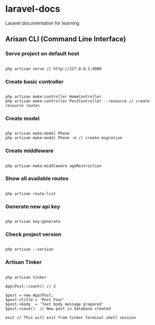 # laravel-docs
Laravel documentation for learning
  
  
## Arisan CLI (Command Line Interface)  
  
  
  
  
### Serve project on default host  
  
```

php artisan serve // http://127.0.0.1:8000

```  
  
  
### Create basic controller  
  
```

php artisan make:controller HomeController
php artisan make:controller PostController --resource // create resource routes

```  
  
  
### Create model  
  
```

php artisan make:model Phone
php artisan make:model Phone -m // create migration

```  
  
  
### Create middleware  
  
```

php artisan make:middleware ageRestriction

```
  
  
### Show all available routes  
  
```

php artisan route:list

```  
  
  
### Generate new api key  
  
```

php artisan key:generate

```  
  
  
### Check project version  

```

php artisan --version

```  


### Artisan Tinker  

```

php artisan tinker 

App\Post::count() // 2

$post = new App\Post;
$post->title = 'Post Four'
$post->body  = 'Text body message prepared'
$post->save()  // New post in database created

exit // This will exit from tinker terminal shell session


```
